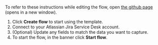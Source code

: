 To refer to these instructions while editing the flow, open [the github page](https://github.com/ot4i/app-connect-templates/blob/main/resources/markdown/Using%20the%20For%20each%20node%20and%20JSONata%20to%20process%20high%20priority%20issues_instructions.md) (opens in a new window).

1. Click **Create flow** to start using the template.
1. Connect to your Atlassian Jira Service Desk account.
1. (Optional) Update any fields to match the data you want to capture.
1. To start the flow, in the banner click **Start flow**.
